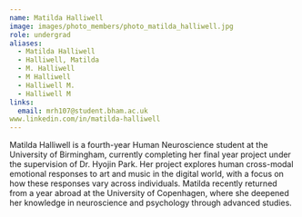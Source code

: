 ```yaml
---
name: Matilda Halliwell
image: images/photo_members/photo_matilda_halliwell.jpg
role: undergrad
aliases:
  - Matilda Halliwell
  - Halliwell, Matilda 
  - M. Halliwell
  - M Halliwell
  - Halliwell M.
  - Halliwell M  
links:
  email: mrh107@student.bham.ac.uk
www.linkedin.com/in/matilda-halliwell 
---
```


Matilda Halliwell is a fourth-year Human Neuroscience student at the University of Birmingham, currently completing her final year project under the supervision of Dr. Hyojin Park. Her project explores human cross-modal emotional responses to art and music in the digital world, with a focus on how these responses vary across individuals. Matilda recently returned from a year abroad at the University of Copenhagen, where she deepened her knowledge in neuroscience and psychology through advanced studies.
